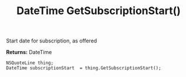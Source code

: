 ﻿---
uid: crmscript_ref_NSQuoteLine_GetSubscriptionStart
title: DateTime GetSubscriptionStart()
intellisense: NSQuoteLine.GetSubscriptionStart
keywords: NSQuoteLine, GetSubscriptionStart
so.topic: reference
---

Start date for subscription, as offered

**Returns:** DateTime


```crmscript
NSQuoteLine thing;
DateTime subscriptionStart  = thing.GetSubscriptionStart();
```



